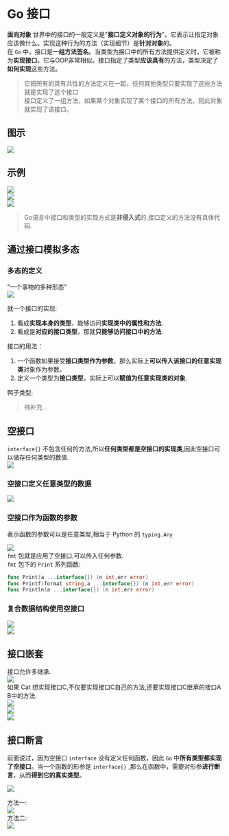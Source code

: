 # Go 接口
**面向对象** 世界中的接口的一般定义是"**接口定义对象的行为**"。它表示让指定对象应该做什么。实现这种行为的方法（实现细节）是**针对对象**的。  
在 `Go` 中，接口是**一组方法签名**。当类型为接口中的所有方法提供定义时，它被称为**实现接口**。它与OOP非常相似。接口指定了类型**应该具有**的方法，类型决定了**如何实现**这些方法。

> 它把所有的具有共性的方法定义在一起，任何其他类型只要实现了这些方法就是实现了这个接口  
> 接口定义了一组方法，如果某个对象实现了某个接口的所有方法，则此对象就实现了该接口。

## 图示
![](img/interface-1.png)  

## 示例
![](img/interface-2.png)  
![](img/interface-4.png)  
![](img/interface-3.png)  
> Go语言中接口和类型的实现方式是**非侵入式**的,接口定义的方法没有具体代码.

## 通过接口模拟多态

### 多态的定义
"一个事物的多种形态"  
![](img/interface-5.png)  

就一个接口的实现:  
1. 看成**实现本身的类型**，能够访问**实现类中的属性和方法**.  
2. 看成是**对应的接口类型**，那就**只能够访问接口中的方法**.  

接口的用法：  
1. 一个函数如果接受**接口类型作为参数**，那么实际上**可以传入该接口的任意实现类**对象作为参数。  
2. 定义一个类型为**接口类型**，实际上可以**赋值为任意实现类的对象**.   

鸭子类型:  
> 待补充...

## 空接口
`interface{}` 不包含任何的方法,所以**任何类型都是空接口的实现类**,因此空接口可以储存任何类型的数值.  
![](img/interface-7.png)  

### 空接口定义任意类型的数据
![](img/interface-6.png)  

### 空接口作为函数的参数
表示函数的参数可以是任意类型,相当于 Python 的 `typing.Any`  

![](img/interface-8.png)  
`fmt` 包就是应用了空接口,可以传入任何参数.  
`fmt` 包下的 `Print` 系列函数:  
```go
func Print(a ...interface{}) (n int,err error)
func Printf(format string,a ...interface{}) (n int,err error)
func Println(a ...interface{}) (n int,err error)
```

### 复合数据结构使用空接口
![](img/interface-9.png)  
![](img/interface-10.png)  

## 接口嵌套
接口允许多继承.  
![](img/interface-11.png)  
如果 Cat 想实现接口C,不仅要实现接口C自己的方法,还要实现接口C继承的接口A B中的方法.  
![](img/interface-12.png)  
![](img/interface-13.png)  
![](img/insterface-14.png)  

## 接口断言
前面说过，因为空接口 `interface` 没有定义任何函数，因此 `Go` 中**所有类型都实现了空接口**。当一个函数的形参是 `interface{}` ,那么在函数中，需要对形参**进行断言**，从而**得到它的真实类型**。

![](img/interface-15.png)  

方法一:  
![](img/interface-16.png)  
方法二:  
![](img/interface-17.png)  